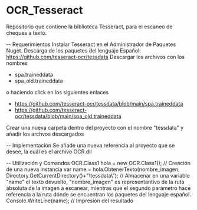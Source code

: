 # OCR_Tesseract

Repositorio que contiene la biblioteca Tesseract, para el escaneo de cheques a texto.

-- Requerimientos
Instalar Tesseract en el Administrador de Paquetes Nuget.
Descarga de los paquetes del lenguaje Español: https://github.com/tesseract-ocr/tessdata
Descargar los archivos con los nombres
* spa.traineddata
* spa_old.traineddata

o haciendo click en los siguientes enlaces
* https://github.com/tesseract-ocr/tessdata/blob/main/spa.traineddata
* https://github.com/tesseract-ocr/tessdata/blob/main/spa_old.traineddata

Crear una nueva carpeta dentro del proyecto con el nombre "tessdata" y añadir los archvos descargados

-- Implementación
Se añade una nueva referencia al proyecto que se desee, la cuál es el archivo OCR.dll

-- Utilización y Comandos
   OCR.Class1 hola = new OCR.Class1();                // Creación de una nueva instancia
   var name = hola.ObtenerTexto(nombre_imagen, Directory.GetCurrentDirectory()+"\\tessdata\\");         // Almacenar en una variable "name" el texto devuelto, "nombre_imagen" es representantivo de la ruta absoluta de la imagen a escanear, mientras que el segundo parámetro hace referencia a la ruta dónde se encuentran los paquetes del lenguaje español.
   Console.WriteLine(name); // Impresión del resultado
